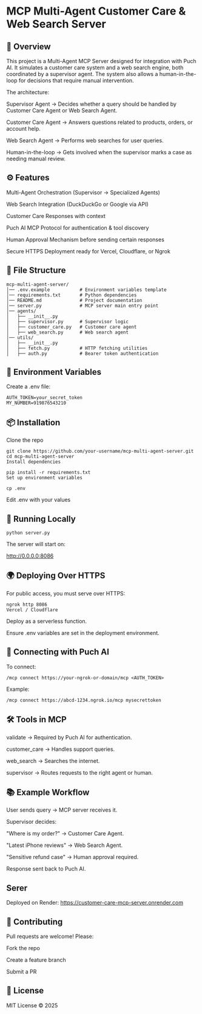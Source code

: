 # MCP Multi-Agent Customer Care & Web Search Server
## 📌 Overview
This project is a Multi-Agent MCP Server designed for integration with Puch AI.
It simulates a customer care system and a web search engine, both coordinated by a supervisor agent.
The system also allows a human-in-the-loop for decisions that require manual intervention.

The architecture:

Supervisor Agent → Decides whether a query should be handled by Customer Care Agent or Web Search Agent.

Customer Care Agent → Answers questions related to products, orders, or account help.

Web Search Agent → Performs web searches for user queries.

Human-in-the-loop → Gets involved when the supervisor marks a case as needing manual review.

## ⚙ Features
Multi-Agent Orchestration (Supervisor → Specialized Agents)

Web Search Integration (DuckDuckGo or Google via API)

Customer Care Responses with context

Puch AI MCP Protocol for authentication & tool discovery

Human Approval Mechanism before sending certain responses

Secure HTTPS Deployment ready for Vercel, Cloudflare, or Ngrok

## 📂 File Structure
```
mcp-multi-agent-server/
│── .env.example           # Environment variables template
│── requirements.txt       # Python dependencies
│── README.md              # Project documentation
│── server.py              # MCP server main entry point
│── agents/
│   ├── __init__.py
│   ├── supervisor.py      # Supervisor logic
│   ├── customer_care.py   # Customer care agent
│   ├── web_search.py      # Web search agent
│── utils/
│   ├── __init__.py
│   ├── fetch.py           # HTTP fetching utilities
│   ├── auth.py            # Bearer token authentication
```
## 🔑 Environment Variables
Create a .env file:

```
AUTH_TOKEN=your_secret_token
MY_NUMBER=919876543210
```

## 📦 Installation
Clone the repo
```
git clone https://github.com/your-username/mcp-multi-agent-server.git
cd mcp-multi-agent-server
Install dependencies

pip install -r requirements.txt
Set up environment variables
```

```
cp .env
```
Edit .env with your values
## 🚀 Running Locally

```
python server.py
```
The server will start on:

http://0.0.0.0:8086
## 🌍 Deploying Over HTTPS
For public access, you must serve over HTTPS:

```
ngrok http 8086
Vercel / Cloudflare
```

Deploy as a serverless function.

Ensure .env variables are set in the deployment environment.

## 🔌 Connecting with Puch AI
To connect:
```
/mcp connect https://your-ngrok-or-domain/mcp <AUTH_TOKEN>
```
Example:

```
/mcp connect https://abcd-1234.ngrok.io/mcp mysecrettoken
```

## 🛠 Tools in MCP
validate → Required by Puch AI for authentication.

customer_care → Handles support queries.

web_search → Searches the internet.

supervisor → Routes requests to the right agent or human.

## 📚 Example Workflow
User sends query → MCP server receives it.

Supervisor decides:

"Where is my order?" → Customer Care Agent.

"Latest iPhone reviews" → Web Search Agent.

"Sensitive refund case" → Human approval required.

Response sent back to Puch AI.
## Serer
Deployed on Render:
https://customer-care-mcp-server.onrender.com

## 🤝 Contributing
Pull requests are welcome! Please:

Fork the repo

Create a feature branch

Submit a PR

## 📜 License
MIT License © 2025

